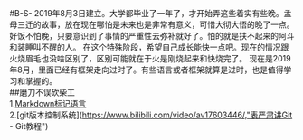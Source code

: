 #B-S-
2019年8月3日建立。大学都毕业了一年了，才开始弄这些着实有些晚。孟母三迁的故事，放在现在哪怕是未来也是非常有意义，可惜大彻大悟的晚了一点。
好饭不怕晚，只要意识到了事情的严重性去弥补就好了。怕的就是扶不起来的阿斗和装睡叫不醒的人。
在这个特殊阶段，希望自己成长能快一点吧。现在的情况跟火烧眉毛也没啥区别了，区别可能就在于火是刚烧起来和快烧完了。
现在是2019年8月，里面已经有框架走向过时了。有些语言或者框架就算是过时，也是值得学习和掌握的。  
##磨刀不误砍柴工  
    1.[Markdown标记语言](https://www.bilibili.com/video/av32197027/,"【小马技术】Markdown入门")  
    2.[git版本控制系统](https://www.bilibili.com/video/av17603446/,"表严肃讲Git - Git教程")  

